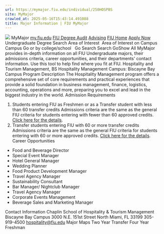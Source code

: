 ```yaml
---
url: https://mymajor.fiu.edu/individual/250HOSPBS
site: MyMajor
crawled_at: 2025-05-16T15:43:14.491088
title: Major Information | FIU MyMajor
---
```


![](https://mymajor.fiu.edu/assets/logo-T4VPR2BI.png)
MyMajor
[my.fiu.edu](https://my.fiu.edu/)
[FIU Degree Audit](https://dasa.fiu.edu/all-departments/advising/panther-success-hub/panther-degree-audit/)
[Advising](https://advising.fiu.edu)
[FIU Home](https://www.fiu.edu/)
[Apply Now](https://admissions.fiu.edu/)
Undergraduate Degree Search
Area of Interest
​
Area of Interest
on
Campus
​
Campus
Go
or by college/school
​
​
Go
Search
Search
GoShow All
MyMajor provides in-depth information on all FIU Undergraduate majors, their admissions criteria, career opportunities, and their departments' contact information. Use this tool to help find where you fit at FIU.
Hospitality and Tourism Management,
BS
Hospitality Management
Campus:
Biscayne Bay Campus
Program Description
The Hospitality Management program offers a comprehensive set of core requirements and practical experiences that provide a solid foundation in business management, finance, logistics, accounting, operations and more, preparing you to excel and lead in the biggest industry in the world.
Admission Requirements
1. Students entering FIU as Freshmen or as a Transfer student with less than 60 transfer credits
Admissions criteria are the same as the general FIU criteria for students entering with fewer than 60 approved credits. [Click here for the details](http://admissions.fiu.edu/apply/freshman/).
2. Transfer students entering FIU with 60 or more transfer credits
Admissions criteria are the same as the general FIU criteria for students entering with 60 or more approved credits. [Click here for the details](http://admissions.fiu.edu/apply/transfer/).
Career Opportunities
  * Food and Beverage Director 
  * Special Event Manager 
  * Hotel General Manager 
  * Wedding Planner 
  * Food Product Development Manager 
  * Travel Agency Manager 
  * Sustainability Consultant 
  * Bar Manager/ Nightclub Manager 
  * Travel Agency Manager 
  * Corporate Events Management 
  * Beverage Sales and Marketing Manager 


Contact Information
Chaplin School of Hospitality & Tourism Management
Biscayne Bay Campus 3000 N.E. 151st Street North Miami, FL 33199 
305-919-4500
hospitality@fiu.edu
Major Maps
Two Year Transfer
Four Year Freshman
